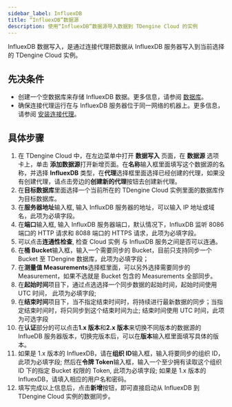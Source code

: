 ```yaml
---
sidebar_label: InfluexDB
title: “InfluexDB”数据源
description: 使用“InfluexDB”数据源导入数据到 TDengine Cloud 的实例
---
```


InfluexDB 数据写入，是通过连接代理把数据从 InfluexDB 服务器写入到当前选择的 TDengine Cloud 实例。

## 先决条件

- 创建一个空数据库来存储 InfluexDB 数据。更多信息，请参阅 [数据库](../../../programming/model/#create-database)。
- 确保连接代理运行在与 InfluexDB 服务器位于同一网络的机器上。更多信息，请参阅 [安装连接代理](../install-agent/)。

## 具体步骤

1. 在 TDengine Cloud 中，在左边菜单中打开 **数据写入** 页面，在 **数据源** 选项卡上，单击 **添加数据源**打开新增页面。在**名称**输入框里面填写这个数据源的名称，并选择 **InfluexDB** 类型，在**代理**选择框里面选择已经创建的代理，如果没有创建代理，请点击旁边的**创建新的代理**按钮去创建新代理。
2. 在**目标数据库**里面选择一个当前所在的 TDengine Cloud 实例里面的数据库作为目标数据库。
3. 在**服务器地址**输入框, 输入 InfluxDB 服务器的地址，可以输入 IP 地址或域名，此项为必填字段。
4. 在**端口**输入框, 输入 InfluxDB 服务器端口，默认情况下，InfluxDB 监听 8086 端口的 HTTP 请求和 8088 端口的 HTTPS 请求，此项为必填字段。
5. 可以点击**连通性检查**, 检查 Cloud 实例 与 InfluxDB 服务之间是否可以连通。
6. 在**桶 Bucket**输入框，输入一个需要同步的 Bucket，目前只支持同步一个 Bucket 至 TDengine 数据库，此项为必填字段；
7. 在**测量值 Measurements**选择框里面，可以另外选择需要同步的 Measurement，如果不选就是 Bucket 包含的 Measurements 全部同步。
8. 在**起始时间**项目下，通过点选选择一个同步数据的起始时间，起始时间使用 UTC 时间， 此项为必填字段;
9. 在**结束时间**项目下，当不指定结束时间时，将持续进行最新数据的同步；当指定结束时间时，将只同步到这个结束时间为止; 结束时间使用 UTC 时间，此项为可选字段
10. 在**认证**部分的可以点击**1.x 版本**和**2.x 版本**来切换不同版本的数据源的 InflueDB 服务器版本，切换完版本后，可以在**版本**输入框里面填写具体的版本。
11. 如果是 1.x 版本的 InfluexDB，请在**组织 ID**输入框，输入将要同步的组织 ID，此项为必填字段; 然后在**令牌 Token**输入框，输入一个至少拥有读取这个组织 ID 下的指定 Bucket 权限的 Token, 此项为必填字段; 如果是 1.x 版本的 InfluexDB，请填入相应的用户名和密码。
12. 填写完成以上信息后，点击**新增**按钮，即可直接启动从 InfluexDB 到 TDengine Cloud 实例的数据同步。
